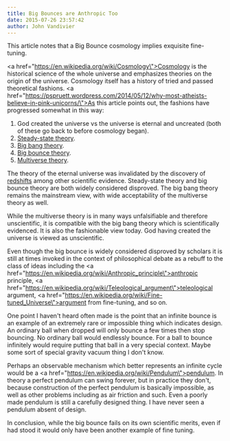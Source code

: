 ```yaml
---
title: Big Bounces are Anthropic Too
date: 2015-07-26 23:57:42
author: John Vandivier
---
```




This article notes that a Big Bounce cosmology implies exquisite fine-tuning.

<a href=\"https://en.wikipedia.org/wiki/Cosmology\">Cosmology</a> is the historical science of the whole universe and emphasizes theories on the origin of the universe. Cosmology itself has a history of tried and passed theoretical fashions. <a href=\"https://pspruett.wordpress.com/2014/05/12/why-most-atheists-believe-in-pink-unicorns/\">As this article points out</a>, the fashions have progressed somewhat in this way:
<ol>
	<li>God created the universe vs the universe is eternal and uncreated (both of these go back to before cosmology began).</li>
	<li><a href=\"https://en.wikipedia.org/wiki/Steady_State_theory\">Steady-state theory</a>.</li>
	<li><a href=\"https://en.wikipedia.org/wiki/Big_Bang\">Big bang theory</a>.</li>
	<li><a href=\"https://en.wikipedia.org/wiki/Big_Bounce\">Big bounce theory</a>.</li>
	<li><a href=\"http://Multiverse\">Multiverse theory</a>.</li>
</ol>
The theory of the eternal universe was invalidated by the discovery of <a href=\"https://en.wikipedia.org/wiki/Big_Bang#Overview\">redshifts</a> among other scientific evidence. Steady-state theory and big bounce theory are both widely considered disproved. The big bang theory remains the mainstream view, with wide acceptability of the multiverse theory as well.

While the multiverse theory is in many ways unfalsifiable and therefore unscientific, it is compatible with the big bang theory which is scientifically evidenced. It is also the fashionable view today. God having created the universe is viewed as unscientific.

Even though the big bounce is widely considered disproved by scholars it is still at times invoked in the context of philosophical debate as a rebuff to the class of ideas including the <a href=\"https://en.wikipedia.org/wiki/Anthropic_principle\">anthropic principle</a>, <a href=\"https://en.wikipedia.org/wiki/Teleological_argument\">teleological argument</a>, <a href=\"https://en.wikipedia.org/wiki/Fine-tuned_Universe\">argument from fine-tuning</a>, and so on.

One point I haven't heard often made is the point that an infinite bounce is an example of an extremely rare or impossible thing which indicates design. An ordinary ball when dropped will only bounce a few times then stop bouncing. No ordinary ball would endlessly bounce. For a ball to bounce infinitely would require putting that ball in a very special context. Maybe some sort of special gravity vacuum thing I don't know.

Perhaps an observable mechanism which better represents an infinite cycle would be a <a href=\"https://en.wikipedia.org/wiki/Pendulum\">pendulum</a>. In theory a perfect pendulum can swing forever, but in practice they don't, because construction of the perfect pendulum is basically impossible, as well as other problems including as air friction and such. Even a poorly made pendulum is still a carefully designed thing. I have never seen a pendulum absent of design.

In conclusion, while the big bounce fails on its own scientific merits, even if had stood it would only have been another example of fine tuning.